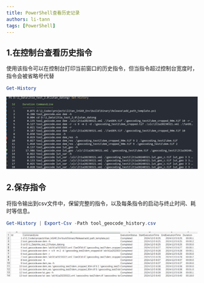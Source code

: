 ```yaml
---
title: PowerShell查看历史记录
authors: li-tann
tags: [PowerShell]
---
```



## 1.在控制台查看历史指令

使用该指令可以在控制台打印当前窗口的历史指令，但当指令超过控制台宽度时，指令会被省略号代替

```powershell
Get-History
```

![powershell](./blog_photos/2024-12-03-powershell_img.png)

## 2.保存指令

将指令输出到csv文件中，保留完整的指令，以及每条指令的启动与终止时间、耗时等信息。

```powershell
Get-History | Export-Csv -Path tool_geocode_history.csv
```

![powershell](./blog_photos/2024-12-03-powershell_img2.png)

<!-- truncate -->
